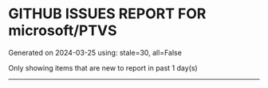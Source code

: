 
# GITHUB ISSUES REPORT FOR microsoft/PTVS


Generated on 2024-03-25 using: stale=30, all=False


Only showing items that are new to report in past 1 day(s)


---
